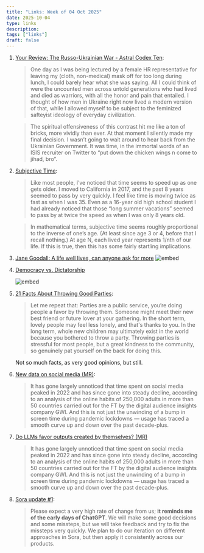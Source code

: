 ```yaml
---
title: "Links: Week of 04 Oct 2025"
date: 2025-10-04
type: links
description: 
tags: ["links"]
draft: false
---
```


1. [Your Review: The Russo-Ukrainian War - Astral Codex Ten](https://www.astralcodexten.com/p/your-review-the-russo-ukrainian-war): 
    > One day as I was being lectured by a female HR representative for leaving my (cloth, non-medical) mask off for too long during lunch, I could barely hear what she was saying. All I could think of were the uncounted men across untold generations who had lived and died as warriors, with all the honor and pain that entailed. I thought of how men in Ukraine right now lived a modern version of that, while I allowed myself to be subject to the feminized safteyist ideology of everyday civilization.

    > The spiritual offensiveness of this contrast hit me like a ton of bricks, more vividly than ever. At that moment I silently made my final decision. I wasn’t going to wait around to hear back from the Ukrainian Government. It was time, in the immortal words of an ISIS recruiter on Twitter to “put down the chicken wings n come to jihad, bro”.

2. [Subjective Time](https://scottsumner.substack.com/p/subjective-time): 
    > Like most people, I’ve noticed that time seems to speed up as one gets older. I moved to California in 2017, and the past 8 years seemed to pass by very quickly. I feel like time is moving twice as fast as when I was 35. Even as a 16-year old high school student I had already noticed that those “long summer vacations” seemed to pass by at twice the speed as when I was only 8 years old.

    > In mathematical terms, subjective time seems roughly proportional to the inverse of one’s age. (At least since age 3 or 4, before that I recall nothing.) At age N, each lived year represents 1/nth of our life. If this is true, then this has some fairly startling implications.

3. [Jane Goodall: A life well lives, can anyone ask for more](https://x.com/leading_nowhere/status/1973642925885325336)
    ![embed](https://x.com/leading_nowhere/status/1973642925885325336)

4. [Democracy vs. Dictatorship](https://x.com/Noahpinion/status/1649686441012895747)
    
    ![embed](https://x.com/Noahpinion/status/1649820013522735104)

5. [21 Facts About Throwing Good Parties](https://www.atvbt.com/21-facts-about-throwing-good-parties/): 
    > Let me repeat that: Parties are a public service, you’re doing people a favor by throwing them. Someone might meet their new best friend or future lover at your gathering. In the short term, lovely people may feel less lonely, and that's thanks to you. In the long term, whole new children may ultimately exist in the world because you bothered to throw a party. Throwing parties is stressful for most people, but a great kindness to the community, so genuinely pat yourself on the back for doing this.

    Not so much facts, as very good opinions, but still. 

6. [New data on social media (MR)](https://marginalrevolution.com/marginalrevolution/2025/10/new-data-on-social-media.html): 
    > It has gone largely unnoticed that time spent on social media peaked in 2022 and has since gone into steady decline, according to an analysis of the online habits of 250,000 adults in more than 50 countries carried out for the FT by the digital audience insights company GWI. And this is not just the unwinding of a bump in screen time during pandemic lockdowns — usage has traced a smooth curve up and down over the past decade-plus.

7. [Do LLMs favor outputs created by themselves? (MR)](https://marginalrevolution.com/marginalrevolution/2025/10/do-llms-favor-outputs-created-by-themselves.html)
    > It has gone largely unnoticed that time spent on social media peaked in 2022 and has since gone into steady decline, according to an analysis of the online habits of 250,000 adults in more than 50 countries carried out for the FT by the digital audience insights company GWI. And this is not just the unwinding of a bump in screen time during pandemic lockdowns — usage has traced a smooth curve up and down over the past decade-plus.


8. [Sora update #1](https://blog.samaltman.com/sora-update-number-1): 
    > Please expect a very high rate of change from us; **it reminds me of the early days of ChatGPT**. We will make some good decisions and some missteps, but we will take feedback and try to fix the missteps very quickly. We plan to do our iteration on different approaches in Sora, but then apply it consistently across our products.


